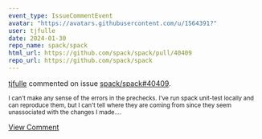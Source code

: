 ```yaml
---
event_type: IssueCommentEvent
avatar: "https://avatars.githubusercontent.com/u/1564391?"
user: tjfulle
date: 2024-01-30
repo_name: spack/spack
html_url: https://github.com/spack/spack/pull/40409
repo_url: https://github.com/spack/spack
---
```


<a href='https://github.com/tjfulle' target='_blank'>tjfulle</a> commented on issue <a href='https://github.com/spack/spack/pull/40409' target='_blank'>spack/spack#40409</a>.

<small>I can't make any sense of the errors in the prechecks.  I've run spack unit-test locally and can reproduce them, but I can't tell where they are coming from since they seem unassociated with the changes I made....</small>

<a href='https://github.com/spack/spack/pull/40409' target='_blank'>View Comment</a>